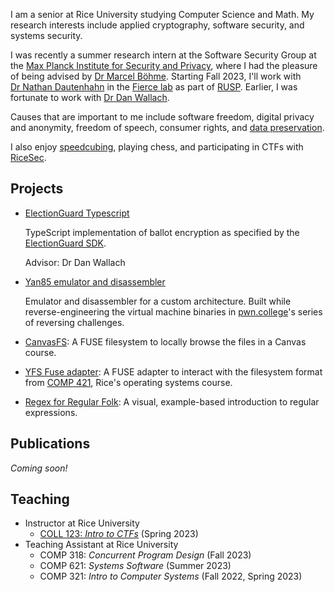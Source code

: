 I am a senior at Rice&nbsp;University studying Computer&nbsp;Science and Math. My research interests include applied cryptography, software security, and systems security.

I was recently a summer research intern at the Software Security Group at the [Max Planck Institute for Security and Privacy](https://www.mpi-sp.org/), where I had the pleasure of being advised by [Dr&nbsp;Marcel&nbsp;Böhme](https://mboehme.github.io/). Starting Fall 2023, I'll work with [Dr&nbsp;Nathan&nbsp;Dautenhahn](https://nathandautenhahn.com/) in the [Fierce lab](https://fierce-lab.gitlab.io/) as part of [RUSP](https://ouri.rice.edu/research-programs/rusp). Earlier, I was fortunate to work with [Dr&nbsp;Dan&nbsp;Wallach](https://www.cs.rice.edu/~dwallach/).

Causes that are important to me include software freedom, digital privacy and anonymity, freedom of speech, consumer rights, and [data preservation](https://archive.org/details/@eabf4fdb0f7a).

I also enjoy [speedcubing](https://www.worldcubeassociation.org/persons/2022MINO03), playing chess, and participating in CTFs with [RiceSec](https://sec.rice.edu).

## Projects

<!-- Info about other projects coming soon -->

- [ElectionGuard Typescript](https://github.com/danwallach/ElectionGuard-TypeScript)

    TypeScript implementation of ballot encryption as specified by the [ElectionGuard SDK](https://www.electionguard.vote/).

    Advisor: Dr Dan Wallach

- [Yan85 emulator and disassembler](https://github.com/shreyasminocha/gyan)

    Emulator and disassembler for a custom architecture. Built while reverse-engineering the virtual machine binaries in [pwn.college](https://pwn.college)'s series of reversing challenges.

- [CanvasFS](https://github.com/shreyasminocha/canvas-fs): A FUSE filesystem to locally browse the files in a Canvas course.

- [YFS Fuse adapter](https://github.com/shreyasminocha/yfs-fuse): A FUSE adapter to interact with the filesystem format from [COMP 421](https://www.clear.rice.edu/comp421/), Rice's operating systems course.

- [Regex for Regular Folk](https://refrf.dev/): A visual, example-based introduction to regular expressions.

## Publications

_Coming soon!_

## Teaching

- Instructor at Rice University
    - [COLL 123: _Intro to CTFs_](https://canvas.rice.edu/courses/55235) (Spring 2023)
- Teaching Assistant at Rice University
    - COMP 318: _Concurrent Program Design_ (Fall 2023)
    - COMP 621: _Systems Software_ (Summer 2023)
    - COMP 321: _Intro to Computer Systems_ (Fall 2022, Spring 2023)
